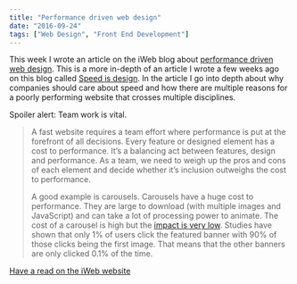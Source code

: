 ```yaml
---
title: "Performance driven web design"
date: "2016-09-24"
tags: ["Web Design", "Front End Development"]
---
```


This week I wrote an article on the iWeb blog about [performance driven web design](https://www.iweb.co.uk/2016/09/performance-driven-web-design/). This is a more in-depth of an article I wrote a few weeks ago on this blog called [Speed is design](/2016/speed-is-design/). In the article I go into depth about why companies should care about speed and how there are multiple reasons for a poorly performing website that crosses multiple disciplines.

Spoiler alert: Team work is vital.

> A fast website requires a team effort where performance is put at the forefront of all decisions. Every feature or designed element has a cost to performance. It’s a balancing act between features, design and performance. As a team, we need to weigh up the pros and cons of each element and decide whether it’s inclusion outweighs the cost to performance.
> 
> A good example is carousels. Carousels have a huge cost to performance. They are large to download (with multiple images and JavaScript) and can take a lot of processing power to animate. The cost of a carousel is high but the [impact is very low](http://shouldiuseacarousel.com/). Studies have shown that only 1% of users click the featured banner with 90% of those clicks being the first image. That means that the other banners are only clicked 0.1% of the time.

[Have a read on the iWeb website](https://www.iweb.co.uk/2016/09/performance-driven-web-design/)
